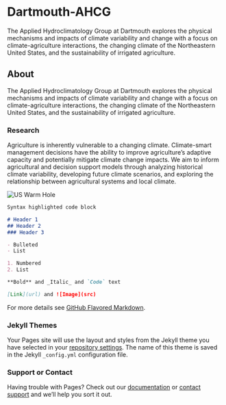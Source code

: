 # Dartmouth-AHCG
The Applied Hydroclimatology Group at Dartmouth explores the physical mechanisms and impacts of climate variability and change with a focus on climate-agriculture interactions, the changing climate of the Northeastern United States, and the sustainability of irrigated agriculture.

## About
The Applied Hydroclimatology Group at Dartmouth explores the physical mechanisms and impacts of climate variability and change with a 
focus on climate-agriculture interactions, the changing climate of the Northeastern United States, and the sustainability of irrigated agriculture.

### Research

Agriculture is inherently vulnerable to a changing climate. Climate-smart management decisions have the ability to improve agriculture’s adaptive 
capacity and potentially mitigate climate change impacts. We aim to inform agricultural and decision support models through analyzing historical 
climate variability, developing future climate scenarios, and exploring the relationship between agricultural systems and local climate.

![US Warm Hole](/desktop/US_Warm_Hole.jpeg)

```markdown
Syntax highlighted code block

# Header 1
## Header 2
### Header 3

- Bulleted
- List

1. Numbered
2. List

**Bold** and _Italic_ and `Code` text

[Link](url) and ![Image](src)
```

For more details see [GitHub Flavored Markdown](https://guides.github.com/features/mastering-markdown/).

### Jekyll Themes

Your Pages site will use the layout and styles from the Jekyll theme you have selected in your [repository settings](https://github.com/AHCG/Dartmouth-AHCG/settings/pages). The name of this theme is saved in the Jekyll `_config.yml` configuration file.

### Support or Contact

Having trouble with Pages? Check out our [documentation](https://docs.github.com/categories/github-pages-basics/) or [contact support](https://support.github.com/contact) and we’ll help you sort it out.
